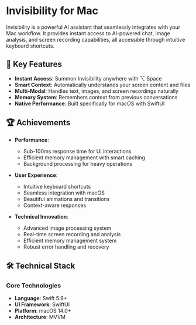 # Invisibility for Mac

Invisibility is a powerful AI assistant that seamlessly integrates with your Mac workflow. It provides instant access to AI-powered chat, image analysis, and screen recording capabilities, all accessible through intuitive keyboard shortcuts.

## 🌟 Key Features

- **Instant Access**: Summon Invisibility anywhere with ⌥ Space
- **Smart Context**: Automatically understands your screen content and files
- **Multi-Modal**: Handles text, images, and screen recordings naturally
- **Memory System**: Remembers context from previous conversations
- **Native Performance**: Built specifically for macOS with SwiftUI

## 🏆 Achievements

- **Performance**: 
  - Sub-100ms response time for UI interactions
  - Efficient memory management with smart caching
  - Background processing for heavy operations

- **User Experience**:
  - Intuitive keyboard shortcuts
  - Seamless integration with macOS
  - Beautiful animations and transitions
  - Context-aware responses

- **Technical Innovation**:
  - Advanced image processing system
  - Real-time screen recording and analysis
  - Efficient memory management system
  - Robust error handling and recovery

## 🛠 Technical Stack

### Core Technologies
- **Language**: Swift 5.9+
- **UI Framework**: SwiftUI
- **Platform**: macOS 14.0+
- **Architecture**: MVVM
